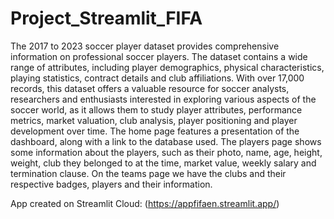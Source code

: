 # Project_Streamlit_FIFA
The 2017 to 2023 soccer player dataset provides comprehensive information on professional soccer players. The dataset contains a wide range of attributes, including player demographics, physical characteristics, playing statistics, contract details and club affiliations. With over 17,000 records, this dataset offers a valuable resource for soccer analysts, researchers and enthusiasts interested in exploring various aspects of the soccer world, as it allows them to study player attributes, performance metrics, market valuation, club analysis, player positioning and player development over time. The home page features a presentation of the dashboard, along with a link to the database used. The players page shows some information about the players, such as their photo, name, age, height, weight, club they belonged to at the time, market value, weekly salary and termination clause. On the teams page we have the clubs and their respective badges, players and their information.

App created on Streamlit Cloud: (https://appfifaen.streamlit.app/)
